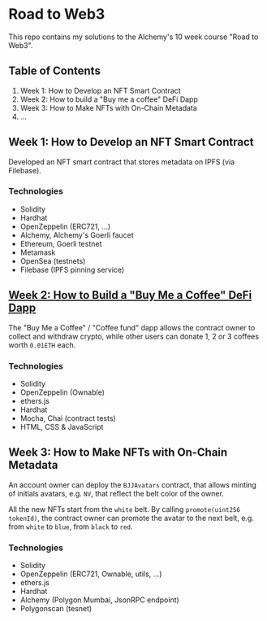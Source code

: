 # Road to Web3

This repo contains my solutions to the Alchemy's 10 week course "Road to Web3".

## Table of Contents

1. Week 1: How to Develop an NFT Smart Contract
2. Week 2: How to build a "Buy me a coffee" DeFi Dapp
3. Week 3: How to Make NFTs with On-Chain Metadata
4. ...

## Week 1: How to Develop an NFT Smart Contract

Developed an NFT smart contract that stores metadata on IPFS (via Filebase).

### Technologies

- Solidity
- Hardhat
- OpenZeppelin (ERC721, ...)
- Alchemy, Alchemy's Goerli faucet
- Ethereum, Goerli testnet
- Metamask
- OpenSea (testnets)
- Filebase (IPFS pinning service)

## [Week 2: How to Build a "Buy Me a Coffee" DeFi Dapp](./w02_buy_me_a_coffee/README.md)

The "Buy Me a Coffee" / "Coffee fund" dapp allows the contract owner to collect and withdraw crypto, while other users can donate 1, 2 or 3 coffees worth `0.01ETH` each.

### Technologies

- Solidity
- OpenZeppelin (Ownable)
- ethers.js
- Hardhat
- Mocha, Chai (contract tests)
- HTML, CSS & JavaScript

## Week 3: How to Make NFTs with On-Chain Metadata

An account owner can deploy the `BJJAvatars` contract, that allows minting of initials avatars, e.g. `NV`, that reflect the belt color of the owner.

All the new NFTs start from the `white` belt. By calling `promote(uint256 tokenId)`, the contract owner can promote the avatar to the next belt, e.g. from `white` to `blue`, from `black` to `red`.

### Technologies

- Solidity
- OpenZeppelin (ERC721, Ownable, utils, ...)
- ethers.js
- Hardhat
- Alchemy (Polygon Mumbai, JsonRPC endpoint)
- Polygonscan (tesnet)

